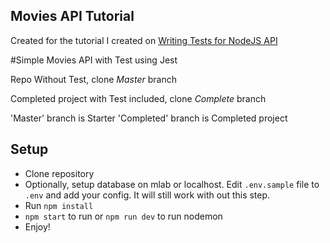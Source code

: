 ## Movies API Tutorial

Created for the tutorial I created on [Writing Tests for NodeJS API](https://itnext.io/writing-tests-in-your-node-js-api-application-cfb5592df466)

#Simple Movies API with Test using Jest

Repo Without Test, clone *Master* branch

Completed project with Test included, clone *Complete* branch

'Master' branch is Starter
'Completed' branch is Completed project


## Setup
- Clone repository
- Optionally, setup database on mlab or localhost. Edit `.env.sample` file to `.env` and add your config. It will still work with out this step.
- Run `npm install`
- `npm start` to run or `npm run dev` to run nodemon
- Enjoy!
